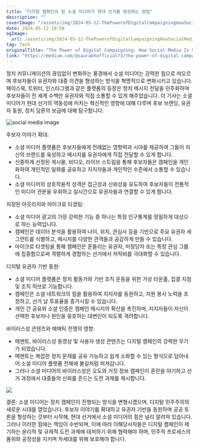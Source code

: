 ```yaml
---
title: "디지털 캠페인의 힘 소셜 미디어가 현대 선거를 형성하는 방법"
description: ""
coverImage: "/assets/img/2024-05-12-ThePowerofDigitalCampaigningHowSocialMediaIsShapingModernElections_0.png"
date: 2024-05-12 19:58
ogImage: 
  url: /assets/img/2024-05-12-ThePowerofDigitalCampaigningHowSocialMediaIsShapingModernElections_0.png
tag: Tech
originalTitle: "The Power of Digital Campaigning: How Social Media Is Shaping Modern Elections"
link: "https://medium.com/@saurabhofficial73/the-power-of-digital-campaigning-how-social-media-is-shaping-modern-elections-f0b857c274d6"
---
```



정치 커뮤니케이션의 끊임없이 변화하는 풍경에서 소셜 미디어는 강력한 힘으로 떠오르며 후보자들이 유권자와 대중 의견을 형성하는 방식을 혁명적으로 변화시키고 있습니다. 페이스북, 트위터, 인스타그램과 같은 플랫폼의 등장은 정치 메시지 전달을 민주화하며 후보자들이 전 세계 수백만 유권자와 직접 소통할 수 있게 해주었습니다. 이 기사는 소셜 미디어가 현대 선거의 역동성에 미치는 혁신적인 영향에 대해 다루며 후보 브랜딩, 유권자 동원, 정치 담론의 보급에 대해 탐구합니다.

![social media image](/assets/img/2024-05-12-ThePowerofDigitalCampaigningHowSocialMediaIsShapingModernElections_0.png)

후보자 이야기 확대:

- 소셜 미디어 플랫폼은 후보자들에게 전례없는 영향력과 시야를 제공하여 그들이 자신의 브랜드를 육성하고 메시지를 유권자에게 직접 전달할 수 있게 합니다.
- 신중하게 선정된 게시물, 비디오, 라이브 스트림을 통해 후보자들은 캠페인을 개인화하여 개인적인 일화를 공유하고 지지자들과 개인적인 수준에서 소통할 수 있습니다.
- 소셜 미디어의 상호작용적 성격은 접근성과 신뢰성을 유도하여 후보자들이 전통적인 미디어 관문을 우회하고 실시간으로 유권자들과 연결할 수 있게 합니다.



지정된 아웃리치와 마이크로 타겼팅:

- 소셜 미디어 광고의 가장 강력한 기능 중 하나는 특정 인구통계를 정밀하게 대상으로 하는 능력입니다.
- 캠페인은 데이터 분석을 활용하여 나이, 위치, 관심사 등을 기반으로 주요 유권자 세그먼트를 식별하고, 메시지를 다양한 관객들과 공감하게 만들 수 있습니다.
- 마이크로 타겟팅을 통해 캠페인은 흔들리는 유권자, 미정당자 또는 특정 관심 그룹에 집중함으로써 격렬하게 경합하는 선거에서 저작비를 극대화할 수 있습니다.

디지털 유권자 기반 동원:

- 소셜 미디어 플랫폼은 정치 활동가와 기반 조직 운동을 위한 가상 타운홀, 집결 지점 및 조직 허브로 기능합니다.
- 캠페인은 소셜 네트워크의 힘을 활용하여 지지자를 동원하고, 자원 봉사 노력을 조정하고, 선거 날 투표율을 증가시킬 수 있습니다.
- 개인 간 공유와 소셜 인증은 캠페인 메시지의 확산을 촉진하며, 지지자들이 자신이 선택한 후보자나 원인을 옹호하는 대변인이 되도록 격려합니다.



바이러스성 콘텐츠와 메메틱 전쟁의 영향:

- 메멘토, 바이러스성 동영상 및 사용자 생성 콘텐츠는 디지털 캠페인의 강력한 무기가 되었습니다.
- 메멘토는 복잡한 정치 문제를 공유 가능하고 쉽게 소화할 수 있는 형식으로 담아내어 소셜 미디어 플랫폼 전체에 불길처럼 퍼져갑니다.
- 그러나 소셜 미디어의 바이러스성은 오도와 거짓 정보 캠페인이 혼란을 야기하고 선거 과정에서 대중들의 신뢰를 흔드는 도전 과제를 제시합니다.

<img src="/assets/img/2024-05-12-ThePowerofDigitalCampaigningHowSocialMediaIsShapingModernElections_1.png" />

결론: 소셜 미디어는 정치 캠페인이 진행되는 방식을 변형시켰으며, 디지털 민주주의의 새로운 시대를 열었습니다. 후보자 이야기를 확대하고 유권자 기반을 동원하며 공공 토론을 형성하는 것부터 시작해, 현대 선거에서 소셜 미디어의 힘은 널리 알려져 있습니다. 그러나 이러한 힘에는 책임이 수반되며, 이에 따라 이해당사자들은 디지털 캠페인이 제기하는 윤리적 및 규제적 도전 과제에 대처하기 위해 협력해야 하며, 민주적 프로세스의 품위와 공정성을 지키며 차세대를 위해 보호해야 합니다.